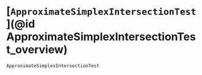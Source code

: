 # [`ApproximateSimplexIntersectionTest`](@id ApproximateSimplexIntersectionTest_overview)

```@docs
ApproximateSimplexIntersectionTest
```
